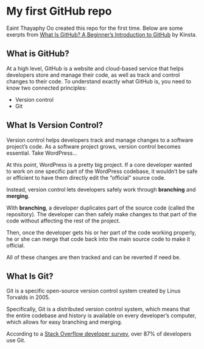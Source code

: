 # My first GitHub repo 

Eaint Thayaphy Oo created this repo for the first time. Below are some exerpts from [What Is GitHub? A Beginner’s Introduction to GitHub](https://kinsta.com/knowledgebase/what-is-github/) by Kinsta.

## What is GitHub? 

At a high level, GitHub is a website and cloud-based service that helps developers store and manage their code, as well as track and control changes to their code. To understand exactly what GitHub is, you need to know two connected principles:

- Version control
- Git

## What Is Version Control?

Version control helps developers track and manage changes to a software project’s code. As a software project grows, version control becomes essential. Take WordPress…

At this point, WordPress is a pretty big project. If a core developer wanted to work on one specific part of the WordPress codebase, it wouldn’t be safe or efficient to have them directly edit the “official” source code.

Instead, version control lets developers safely work through **branching** and **merging**.

With **branching**, a developer duplicates part of the source code (called the repository). The developer can then safely make changes to that part of the code without affecting the rest of the project.

Then, once the developer gets his or her part of the code working properly, he or she can merge that code back into the main source code to make it official.

All of these changes are then tracked and can be reverted if need be.

## What Is Git?

Git is a specific open-source version control system created by Linus Torvalds in 2005.

Specifically, Git is a distributed version control system, which means that the entire codebase and history is available on every developer’s computer, which allows for easy branching and merging.

According to a [Stack Overflow developer survey](https://insights.stackoverflow.com/survey/2018/#work-version-control), over 87% of developers use Git.
